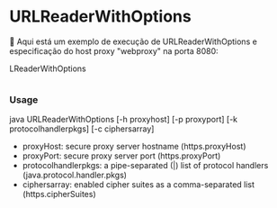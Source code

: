 # URLReaderWithOptions
:monkey: Aqui está um exemplo de execução de URLReaderWithOptions e especificação do host proxy "webproxy" na porta 8080:

LReaderWithOptions
```O exemplo da classe URLReaader.java, permite que você defina as propriedades do sistema por meio dos argumentos do método principal, em vez de como opções -D para o Java Runtime Environment.
```

### Usage

java URLReaderWithOptions [-h proxyhost] [-p proxyport] [-k protocolhandlerpkgs] [-c ciphersarray]

- proxyHost: secure proxy server hostname (https.proxyHost)
- proxyPort: secure proxy server port (https.proxyPort)
- protocolhandlerpkgs: a pipe-separated (|) list of protocol handlers (java.protocol.handler.pkgs)
- ciphersarray: enabled cipher suites as a comma-separated list (https.cipherSuites)
